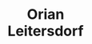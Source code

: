 ---
layout: page
title: <b>Orian</b> <br> Leitersdorf 
description: Decart
img: assets/img/orian.jpg
redirect: https://www.linkedin.com/in/orian-leitersdorf-11956a240
importance: 2
category: speaker
---